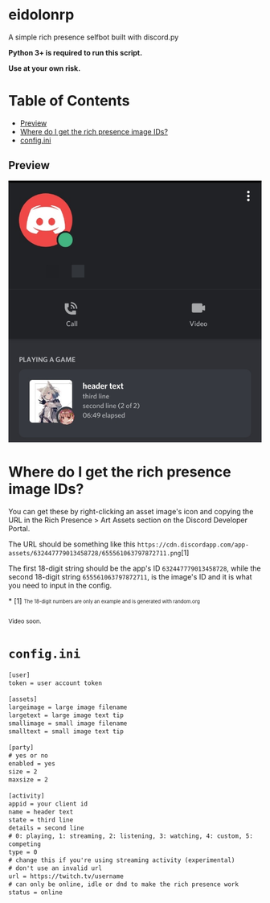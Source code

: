 # eidolonrp
A simple rich presence selfbot built with discord.py

**Python 3+ is required to run this script.**

**Use at your own risk.**

Table of Contents
=================

   * [Preview](#preview)
   * [Where do I get the rich presence image IDs?](#where-do-i-get-the-rich-presence-image-ids)
   * [config.ini](#configini)

## Preview
![preview](preview.jpg)

# Where do I get the rich presence image IDs?
<p>You can get these by right-clicking an asset image's icon and copying the URL in the Rich Presence > Art Assets section on the Discord Developer Portal.</p>
<p>The URL should be something like this <code>https://cdn.discordapp.com/app-assets/632447779013458728/655561063797872711.png</code>[1]</p>
<p>The first 18-digit string should be the app's ID <code>632447779013458728</code>, while the second 18-digit string <code>655561063797872711</code>, is the image's ID and it is what you need to input in the config.</p>
* [1] <sub><sup>The 18-digit numbers are only an example and is generated with random.org</sup></sub>

<sub>Video soon.</sub>

# `config.ini`
```
[user]
token = user account token

[assets]
largeimage = large image filename
largetext = large image text tip
smallimage = small image filename
smalltext = small image text tip

[party]
# yes or no
enabled = yes
size = 2
maxsize = 2

[activity]
appid = your client id
name = header text
state = third line
details = second line
# 0: playing, 1: streaming, 2: listening, 3: watching, 4: custom, 5: competing
type = 0
# change this if you're using streaming activity (experimental)
# don't use an invalid url
url = https://twitch.tv/username
# can only be online, idle or dnd to make the rich presence work
status = online
```